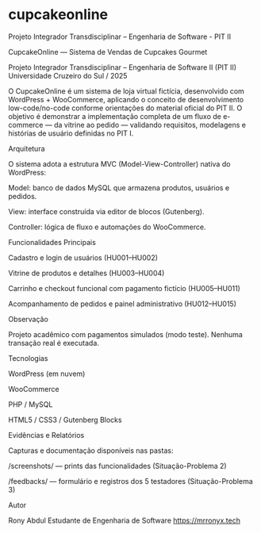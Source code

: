 # cupcakeonline
Projeto Integrador Transdisciplinar – Engenharia de Software - PIT II

CupcakeOnline — Sistema de Vendas de Cupcakes Gourmet

Projeto Integrador Transdisciplinar – Engenharia de Software II (PIT II)
Universidade Cruzeiro do Sul / 2025

O CupcakeOnline é um sistema de loja virtual fictícia, desenvolvido com WordPress + WooCommerce, aplicando o conceito de desenvolvimento low-code/no-code conforme orientações do material oficial do PIT II.
O objetivo é demonstrar a implementação completa de um fluxo de e-commerce — da vitrine ao pedido — validando requisitos, modelagens e histórias de usuário definidas no PIT I.

Arquitetura

O sistema adota a estrutura MVC (Model-View-Controller) nativa do WordPress:

Model: banco de dados MySQL que armazena produtos, usuários e pedidos.

View: interface construída via editor de blocos (Gutenberg).

Controller: lógica de fluxo e automações do WooCommerce.

Funcionalidades Principais

Cadastro e login de usuários (HU001–HU002)

Vitrine de produtos e detalhes (HU003–HU004)

Carrinho e checkout funcional com pagamento fictício (HU005–HU011)

Acompanhamento de pedidos e painel administrativo (HU012–HU015)

Observação

Projeto acadêmico com pagamentos simulados (modo teste).
Nenhuma transação real é executada.

Tecnologias

WordPress (em nuvem)

WooCommerce

PHP / MySQL

HTML5 / CSS3 / Gutenberg Blocks

Evidências e Relatórios

Capturas e documentação disponíveis nas pastas:

/screenshots/ — prints das funcionalidades (Situação-Problema 2)

/feedbacks/ — formulário e registros dos 5 testadores (Situação-Problema 3)

Autor

Rony Abdul
Estudante de Engenharia de Software
https://mrronyx.tech

